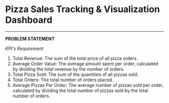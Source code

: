 # Pizza Sales Tracking & Visualization Dashboard

---
**PROBLEM STATEMENT**

*KPI's Requirement*
1. Total Revenue: The sum of the total price of all pizza orders.
2. Average Order Value: The average amount spent per order, calculated by dividing the total revenue by the number of orders.
3. Total Pizza Sold: The sum of the quantities of all pizzas sold.
4. Total Orders: The total number of orders placed.
5. Average Pizzas Per Order: The average number of pizzas sold per order, calculated by dividing the total number of pizzas sold by the total number of orders.
